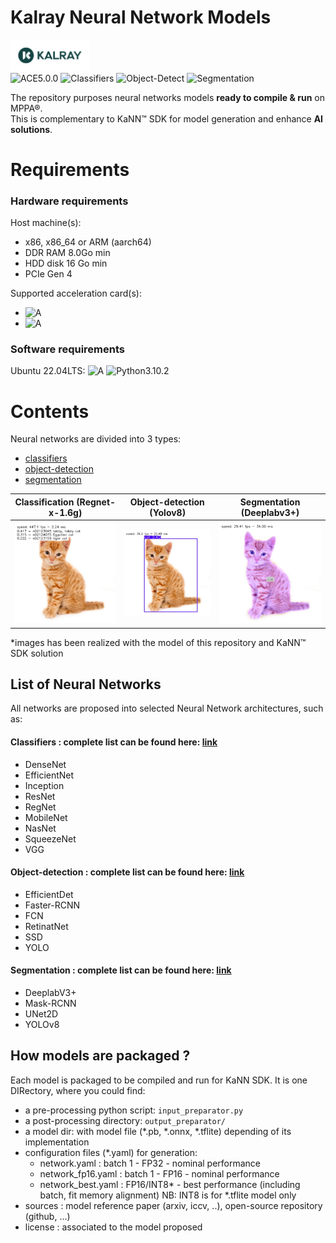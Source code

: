 # Kalray Neural Network Models
<img width="25%" src="./utils/materials/kalray_logo.png"></a></br>
![ACE5.0.0](https://img.shields.io/badge/Coolidge2-ACE5.0.0-g)
![Classifiers](https://img.shields.io/badge/Classifiers-28-blue)
![Object-Detect](https://img.shields.io/badge/Object%20detection-27-blue)
![Segmentation](https://img.shields.io/badge/Segmentation-07-blue)</br>

The repository purposes neural networks models __ready to compile & run__ on MPPA®.</br>
This is complementary to KaNN™ SDK for model generation and enhance __AI solutions__.

# Requirements
### Hardware requirements
Host machine(s):
  - x86, x86_64 or ARM (aarch64)
  - DDR RAM 8.0Go min
  - HDD disk 16 Go min
  - PCIe Gen 4

Supported acceleration card(s):
  - ![A](https://img.shields.io/badge/Coolidge2-K300-g)
  - ![A](https://img.shields.io/badge/Coolidge2-Turbocard4-g)

### Software requirements
Ubuntu 22.04LTS: ![A](https://img.shields.io/badge/Coolidge2-ACE%205.0.0-g) ![Python3.10.2](https://img.shields.io/badge/Python3.10.2-orange)

# Contents
Neural networks are divided into 3 types:
- [classifiers](./networks/classifiers/README.md)
- [object-detection](./networks/object-detection/README.md)
- [segmentation](./networks/segmentation/README.md)

| Classification (Regnet-x-1.6g)                  | Object-detection (Yolov8)                        | Segmentation (Deeplabv3+)                      |
|-------------------------------------------------|--------------------------------------------------|------------------------------------------------|
| <img src="./utils/materials/cat_class.jpg"></a> | <img src="./utils/materials/cat_detect.jpg"></a> | <img src="./utils/materials/cat_segm.jpg"></a> |

*images has been realized with the model of this repository and KaNN™ SDK solution 

## List of Neural Networks
All networks are proposed into selected Neural Network architectures, such as:

#### __Classifiers__ : complete list can be found here: [link](./networks/classifiers/README.md)
* DenseNet
* EfficientNet
* Inception
* ResNet
* RegNet
* MobileNet
* NasNet
* SqueezeNet
* VGG

#### __Object-detection__ : complete list can be found here: [link](./networks/object-detection/README.md)
* EfficientDet
* Faster-RCNN
* FCN
* RetinatNet
* SSD
* YOLO

#### __Segmentation__ : complete list can be found here: [link](./networks/segmentation/README.md)
* DeeplabV3+
* Mask-RCNN
* UNet2D
* YOLOv8


## How models are packaged ?
Each model is packaged to be compiled and run for KaNN SDK. It is one DIRectory, where you could find:
- a pre-processing python script: `input_preparator.py`
- a post-processing directory: `output_preparator/`
- a model dir: with model file (*.pb, *.onnx, *.tflite) depending of its implementation
- configuration files (*.yaml) for generation:
    * network.yaml :           batch 1 - FP32 - nominal performance
    * network_fp16.yaml :      batch 1 - FP16 - nominal performance
    * network_best.yaml : FP16/INT8* - best performance (including batch, fit memory alignment)
    NB: INT8 is for *.tflite model only
- sources : model reference paper (arxiv, iccv, ..), open-source repository (github, ...)
- license : associated to the model proposed
